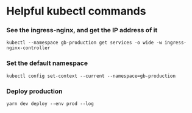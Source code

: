 # Helpful kubectl commands

### See the ingress-nginx, and get the IP address of it
`kubectl --namespace gb-production get services -o wide -w ingress-nginx-controller`

### Set the default namespace
`kubectl config set-context --current --namespace=gb-production`

### Deploy production
`yarn dev deploy --env prod --log`